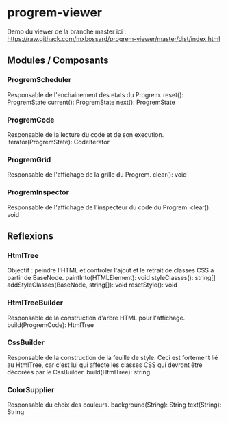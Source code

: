 # progrem-viewer

Demo du viewer de la branche master ici : https://raw.githack.com/mxbossard/progrem-viewer/master/dist/index.html

## Modules / Composants

### ProgremScheduler
Responsable de l'enchainement des etats du Progrem.
reset(): ProgremState
current(): ProgremState
next(): ProgremState

### ProgremCode
Responsable de la lecture du code et de son execution.
iterator(ProgremState): CodeIterator

### ProgremGrid
Responsable de l'affichage de la grille du Progrem.
clear(): void

### ProgremInspector
Responsable de l'affichage de l'inspecteur du code du Progrem.
clear(): void

## Reflexions

### HtmlTree
Objectif : peindre l'HTML et controler l'ajout et le retrait de classes CSS à partir de BaseNode.
paintInto(HTMLElement): void
styleClasses(): string[]
addStyleClasses(BaseNode, string[]): void
resetStyle(): void

### HtmlTreeBuilder
Responsable de la construction d'arbre HTML pour l'affichage.
build(ProgremCode): HtmlTree

### CssBuilder
Responsable de la construction de la feuille de style. Ceci est fortement lié au HtmlTree, car c'est lui qui affecte les classes CSS qui devront être décorées par le CssBuilder.
build(HtmlTree): string

### ColorSupplier
Responsable du choix des couleurs.
background(String): String
text(String): String